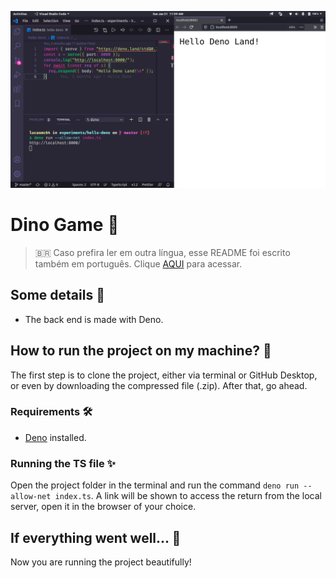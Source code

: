 ![Dino Game](readme-images/hello-deno.png)

# Dino Game :sauropod:

> :brazil: Caso prefira ler em outra língua, esse README foi escrito também em português. Clique [AQUI](/README_pt-br.md) para acessar.

## Some details :scroll:

* The back end is made with Deno.

## How to run the project on my machine? :thinking:

The first step is to clone the project, either via terminal or GitHub Desktop, or even by downloading the compressed file (.zip). After that, go ahead.

### Requirements :hammer_and_wrench:

* [Deno](https://deno.land/) installed.

### Running the TS file :sparkles:

Open the project folder in the terminal and run the command `deno run --allow-net index.ts`. A link will be shown to access the return from the local server, open it in the browser of your choice.

## If everything went well... :tada:

Now you are running the project beautifully!
